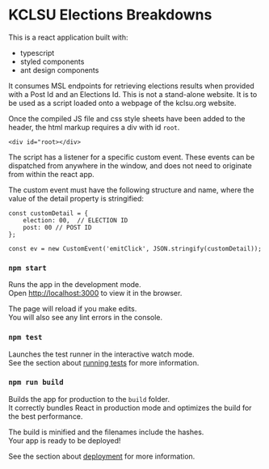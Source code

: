 # KCLSU Elections Breakdowns

This is a react application built with:
- typescript
- styled components 
- ant design components

It consumes MSL endpoints for retrieving elections results when provided with a Post Id and an Elections Id. This is not a stand-alone website. It is to be used as a script loaded onto a webpage of the kclsu.org website.

Once the compiled JS file and css style sheets have been added to the header, the html markup requires a div with id `root`.

```<div id="root></div>```

The script has a listener for a specific custom event. These events can be dispatched from anywhere in the window, and does not need to originate from within the react app. 

The custom event must have the following structure and name, where the value of the detail property is stringified:

```
const customDetail = {
    election: 00,  // ELECTION ID
    post: 00 // POST ID
};

const ev = new CustomEvent('emitClick', JSON.stringify(customDetail));

```


### `npm start`

Runs the app in the development mode.\
Open [http://localhost:3000](http://localhost:3000) to view it in the browser.

The page will reload if you make edits.\
You will also see any lint errors in the console.

### `npm test`

Launches the test runner in the interactive watch mode.\
See the section about [running tests](https://facebook.github.io/create-react-app/docs/running-tests) for more information.

### `npm run build`

Builds the app for production to the `build` folder.\
It correctly bundles React in production mode and optimizes the build for the best performance.

The build is minified and the filenames include the hashes.\
Your app is ready to be deployed!

See the section about [deployment](https://facebook.github.io/create-react-app/docs/deployment) for more information.
